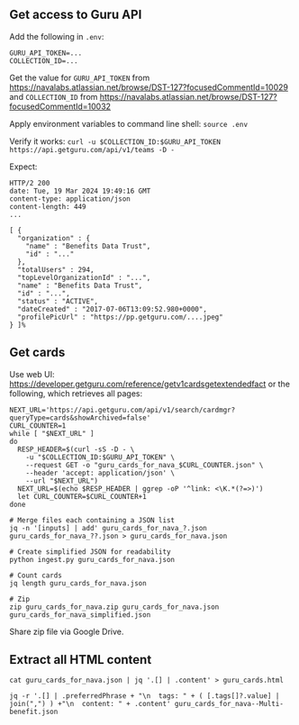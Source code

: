 ## Get access to Guru API
Add the following in `.env`:
```
GURU_API_TOKEN=...
COLLECTION_ID=...
```

Get the value for `GURU_API_TOKEN` from https://navalabs.atlassian.net/browse/DST-127?focusedCommentId=10029
and `COLLECTION_ID` from https://navalabs.atlassian.net/browse/DST-127?focusedCommentId=10032


Apply environment variables to command line shell: `source .env`

Verify it works: `curl -u $COLLECTION_ID:$GURU_API_TOKEN https://api.getguru.com/api/v1/teams -D -`

Expect:
```
HTTP/2 200
date: Tue, 19 Mar 2024 19:49:16 GMT
content-type: application/json
content-length: 449
...

[ {
  "organization" : {
    "name" : "Benefits Data Trust",
    "id" : "..."
  },
  "totalUsers" : 294,
  "topLevelOrganizationId" : "...",
  "name" : "Benefits Data Trust",
  "id" : "...",
  "status" : "ACTIVE",
  "dateCreated" : "2017-07-06T13:09:52.980+0000",
  "profilePicUrl" : "https://pp.getguru.com/....jpeg"
} ]%
```

## Get cards
Use web UI: https://developer.getguru.com/reference/getv1cardsgetextendedfact
or the following, which retrieves all pages:
```
NEXT_URL='https://api.getguru.com/api/v1/search/cardmgr?queryType=cards&showArchived=false'
CURL_COUNTER=1
while [ "$NEXT_URL" ]
do
  RESP_HEADER=$(curl -sS -D - \
    -u "$COLLECTION_ID:$GURU_API_TOKEN" \
    --request GET -o "guru_cards_for_nava_$CURL_COUNTER.json" \
    --header 'accept: application/json' \
    --url "$NEXT_URL")
  NEXT_URL=$(echo $RESP_HEADER | ggrep -oP '^link: <\K.*(?=>)')
  let CURL_COUNTER=$CURL_COUNTER+1
done

# Merge files each containing a JSON list
jq -n '[inputs] | add' guru_cards_for_nava_?.json guru_cards_for_nava_??.json > guru_cards_for_nava.json

# Create simplified JSON for readability
python ingest.py guru_cards_for_nava.json

# Count cards
jq length guru_cards_for_nava.json

# Zip
zip guru_cards_for_nava.zip guru_cards_for_nava.json guru_cards_for_nava_simplified.json
```

Share zip file via Google Drive.

## Extract all HTML content

`cat guru_cards_for_nava.json | jq '.[] | .content' > guru_cards.html`

`jq -r '.[] | .preferredPhrase + "\n  tags: " + ( [.tags[]?.value] | join(",") ) +"\n  content: " + .content' guru_cards_for_nava--Multi-benefit.json`
